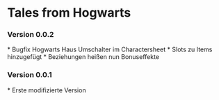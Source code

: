 # Tales from Hogwarts

<h3>Version 0.0.2</h3>
* Bugfix Hogwarts Haus Umschalter im Charactersheet
* Slots zu Items hinzugefügt
* Beziehungen heißen nun Bonuseffekte

<h3>Version 0.0.1</h3>
* Erste modifizierte Version